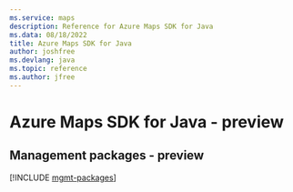 ```yaml
---
ms.service: maps
description: Reference for Azure Maps SDK for Java
ms.data: 08/18/2022
title: Azure Maps SDK for Java
author: joshfree
ms.devlang: java
ms.topic: reference
ms.author: jfree
---
```

# Azure Maps SDK for Java - preview

## Management packages - preview
[!INCLUDE [mgmt-packages](maps-mgmt-index.md)]